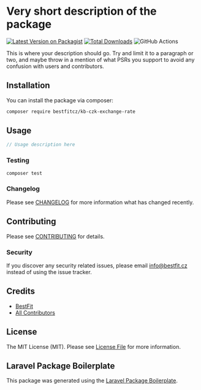 # Very short description of the package

[![Latest Version on Packagist](https://img.shields.io/packagist/v/bestfitcz/kb-czk-exchange-rate.svg?style=flat-square)](https://packagist.org/packages/bestfitcz/kb-czk-exchange-rate)
[![Total Downloads](https://img.shields.io/packagist/dt/bestfitcz/kb-czk-exchange-rate.svg?style=flat-square)](https://packagist.org/packages/bestfitcz/kb-czk-exchange-rate)
![GitHub Actions](https://github.com/bestfitcz/kb-czk-exchange-rate/actions/workflows/main.yml/badge.svg)

This is where your description should go. Try and limit it to a paragraph or two, and maybe throw in a mention of what PSRs you support to avoid any confusion with users and contributors.

## Installation

You can install the package via composer:

```bash
composer require bestfitcz/kb-czk-exchange-rate
```

## Usage

```php
// Usage description here
```

### Testing

```bash
composer test
```

### Changelog

Please see [CHANGELOG](CHANGELOG.md) for more information what has changed recently.

## Contributing

Please see [CONTRIBUTING](CONTRIBUTING.md) for details.

### Security

If you discover any security related issues, please email info@bestfit.cz instead of using the issue tracker.

## Credits

-   [BestFit](https://github.com/bestfitcz)
-   [All Contributors](../../contributors)

## License

The MIT License (MIT). Please see [License File](LICENSE.md) for more information.

## Laravel Package Boilerplate

This package was generated using the [Laravel Package Boilerplate](https://laravelpackageboilerplate.com).
